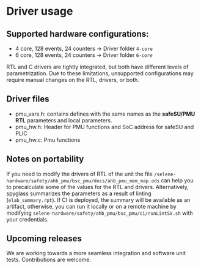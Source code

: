 Driver usage
==========

Supported hardware configurations:
---------------------------------

* 4 core, 128 events, 24 counters -> Driver folder ```4-core```
* 6 core, 128 events, 24 counters -> Driver folder ```6-core```

RTL and C drivers are tightly integrated, but both have different levels of parametrization.
Due to these limitations, unsupported configurations may require manual changes on the RTL, drivers, or both.

Driver files
-----------
* pmu_vars.h: contains defines with the same names as the **safeSU/PMU RTL** parameters and local parameters.
* pmu_hw.h: Header for PMU functions and SoC address for safeSU and PLIC
* pmu_hw.c: Pmu functions

Notes on portability
-------------------
If you need to modify the drivers of RTL of the unit the file ```/selene-hardware/safety/ahb_pmu/bsc_pmu/docs/ahb_pmu_mem_map.ods```
can help you to precalculate some of the values for the RTL and drivers. Alternatively, spyglass summarizes the parameters as a result of linting (`elab_summary.rpt`). If CI is deployed, the summary will be available as an artifact, otherwise, you can run it
locally or on a remote machine by modifying ```selene-hardware/safety/ahb_pmu/bsc_pmu/ci/runLintSV.sh``` with your credentials.

Upcoming releases
-----------------
We are working towards a more seamless integration and software unit tests. Contributions are welcome.
